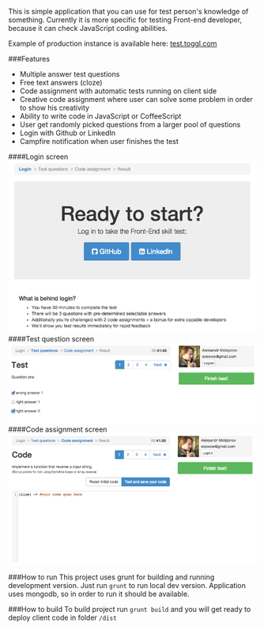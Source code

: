 This is simple application that you can use for test person's knowledge of something.
Currently it is more specific for testing Front-end developer, because it can check JavaScript coding abilities.


Example of production instance is available here: [test.toggl.com](https://test.toggl.com)

###Features
* Multiple answer test questions
* Free text answers (cloze)
* Code assignment with automatic tests running on client side
* Creative code assignment where user can solve some problem in order to show his creativity
* Ability to write code in JavaScript or CoffeeScript
* User get randomly picked questions from a larger pool of questions
* Login with Github or LinkedIn
* Campfire notification when user finishes the test

####Login screen
![Login screen](/images/Screenshot1.png "Login screen")
####Test question screen
![Test assignment](/images/Screenshot2.png "Test assignment")
####Code assignment screen
![Code assignment](/images/Screenshot3.png "Code assignment")

###How to run
This project uses grunt for building and running development version.
Just run `grunt` to run local dev version. Application uses mongodb, so in order to run it should be available.

###How to build
To build project run `grunt build` and you will get ready to deploy client code in folder `/dist`
